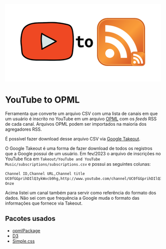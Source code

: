 ![YT to OPML](images/yt2opml.png)

# YouTube to OPML

Ferramenta que converte um arquivo CSV com uma lista de canais em que um usuário é inscrito no YouTube em um arquivo [OPML](http://opml.org/) com os *feeds* RSS de cada canal. Arquivos OPML podem ser importados na maioria dos agregadores RSS.

É possível fazer download desse arquivo CSV via [Google Takeout](https://takeout.google.com/).

O Google Takeout é uma forma de fazer download de todos os registros que a Google possui de um usuário. Em fev/2023 o arquivo de inscrições no YouTube fica em `Takeout/YouTube and YouTube Music/subscriptions/subscriptions.csv` e possui as seguintes colunas:

```
Channel ID,Channel URL,Channel title
UC0fGGprihDIlQ3ykWvcb9hg,http://www.youtube.com/channel/UC0fGGprihDIlQ3ykWvcb9hg,Tese Onze
```

Acima listei um canal também para servir como referência do formato dos dados. Não sei com que frequência a Google muda o formato das informações que fornece via Takeout.

## Pacotes usados

* [opmlPackage](https://github.com/scripting/opmlPackage)
* [D3](https://d3js.org/)
* [Simple.css](https://simplecss.org/)
